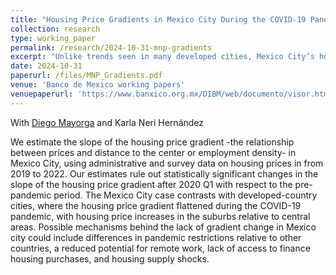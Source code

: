 ```yaml
---
title: "Housing Price Gradients in Mexico City During the COVID-19 Pandemic"
collection: research
type: working_paper
permalink: /research/2024-10-31-mnp-gradients
excerpt: "Unlike trends seen in many developed cities, Mexico City’s housing price gradient remained stable during the COVID-19 pandemic. Using data from 2019 to 2022, we find no significant change in the relationship between housing prices and distance to the center. Limited remote work, credit constraints, and distinct pandemic policies may explain this divergence."
date: 2024-10-31
paperurl: /files/MNP_Gradients.pdf
venue: 'Banco de Mexico working papers'
venuepaperurl: 'https://www.banxico.org.mx/DIBM/web/documento/visor.html?clave=2024-18&locale=en'
---
```

With [Diego Mayorga](https://gufaculty360.georgetown.edu/s/contact/0031Q00002abPhVQAU/diego-mayorga-cordova) and Karla Neri Hernández

We estimate the slope of the housing price gradient -the relationship between prices and distance to the center or employment density- in Mexico City, using administrative and survey data on housing prices in from 2019 to 2022. Our estimates rule out statistically significant changes in the slope of the housing price gradient after 2020 Q1 with respect to the pre-pandemic period. The Mexico City case contrasts with developed-country cities, where the housing price gradient flattened during the COVID-19 pandemic, with housing price increases in the suburbs relative to central areas. Possible mechanisms behind the lack of gradient change in Mexico city could include differences in pandemic restrictions relative to other countries, a reduced potential for remote work, lack of access to finance housing purchases, and housing supply shocks.
